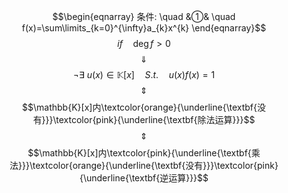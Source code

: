 $$\begin{eqnarray}
条件: \quad
&①& \quad f(x)=\sum\limits_{k=0}^{\infty}a_{k}x^{k} 
\end{eqnarray}$$
$$if \quad \deg f > 0 $$
$$\quad \Downarrow \quad $$
$$\neg \exists \ u(x) \in \mathbb{K}[x] \quad S.t. \quad u(x)f(x)=1$$
$$\quad \Updownarrow \quad$$
$$\mathbb{K}[x]内\textcolor{orange}{\underline{\textbf{没有}}}\textcolor{pink}{\underline{\textbf{除法运算}}}$$
$$\quad \Updownarrow \quad$$
$$\mathbb{K}[x]内\textcolor{pink}{\underline{\textbf{乘法}}}\textcolor{orange}{\underline{\textbf{没有}}}\textcolor{pink}{\underline{\textbf{逆运算}}}$$
